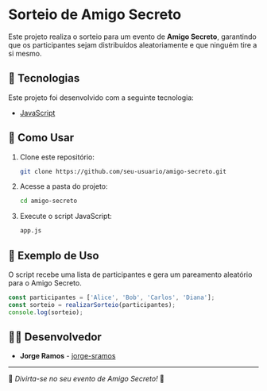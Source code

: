 # Sorteio de Amigo Secreto

Este projeto realiza o sorteio para um evento de **Amigo Secreto**, garantindo que os participantes sejam distribuídos aleatoriamente e que ninguém tire a si mesmo.

## 🚀 Tecnologias

Este projeto foi desenvolvido com a seguinte tecnologia:

- [JavaScript](https://developer.mozilla.org/pt-BR/docs/Web/JavaScript)

## 📌 Como Usar

1. Clone este repositório:
   ```bash
   git clone https://github.com/seu-usuario/amigo-secreto.git
   ```
2. Acesse a pasta do projeto:
   ```bash
   cd amigo-secreto
   ```
3. Execute o script JavaScript:
   ```bash
   app.js
   ```

## 📄 Exemplo de Uso

O script recebe uma lista de participantes e gera um pareamento aleatório para o Amigo Secreto.

```javascript
const participantes = ['Alice', 'Bob', 'Carlos', 'Diana'];
const sorteio = realizarSorteio(participantes);
console.log(sorteio);
```

## 🧑‍💻 Desenvolvedor

- **Jorge Ramos** - [jorge-sramos](https://github.com/jorge-sramos)

---

🔹 *Divirta-se no seu evento de Amigo Secreto!* 🎉
